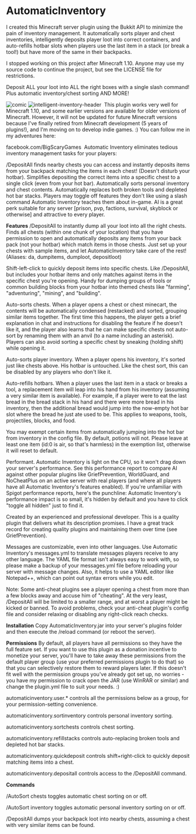 # AutomaticInventory

I created this Minecraft server plugin using the Bukkit API to minimize the pain of inventory management.  It automatically sorts player and chest inventories, intelligently deposits player loot into correct containers, and auto-refills hotbar slots when players use the last item in a stack (or break a tool!) but have more of the same in their backpacks.

I stopped working on this project after Minecraft 1.10.  Anyone may use my source code to continue the project, but see the LICENSE file for restrictions.



Deposit ALL your loot into ALL the right boxes with a single slash command!
Plus automatic inventory/chest sorting AND MORE!

![comic](https://s24.postimg.org/ny96ag6r9/comic.png)
![intelligent-inventory-header](https://s24.postimg.org/xyebj0w39/intelligent_inventory_header.png) 
​
This plugin works very well for Minecraft 1.10, and some earlier versions are available for older versions of Minecraft. However, it will not be updated for future Minecraft versions because I've finally retired from Minecraft development (5 years of plugins!), and I'm moving on to develop indie games. :) You can follow me in my adventures here: 

facebook.com/BigScaryGames
​
Automatic Inventory eliminates tedious inventory management tasks for your players:

/DepositAll finds nearby chests you can access and instantly deposits items from your backpack matching the items in each chest! (Doesn't disturb your hotbar).
Simplifies depositing the correct items into a specific chest to a single click (even from your hot bar).
Automatically sorts personal inventory and chest contents.
Automatically replaces both broken tools and depleted hot bar stacks.
Players may toggle off features they don't like using a slash command Automatic Inventory teaches them about in-game.
AI is a great perk suitable for any server [prison, pvp, factions, survival, skyblock or otherwise] and attractive to every player.
​

**Features**
/DepositAll to instantly dump all your loot into all the right chests. Finds all chests (within one chunk of your location) that you have permission to open and automatically deposits any items from your back pack (not your hotbar) which match items in those chests. Just set up your chests with sample items, and let AutomaticInventory take care of the rest! (Aliases: da, dumpitems, dumploot, depositloot)

Shift-left-click to quickly deposit items into specific chests.
Like /DepositAll, but includes your hotbar items and only matches against items in the specific chest you're opening. Handy for dumping groups of tools or common building blocks from your hotbar into themed chests like "farming", "adventuring", "mining", and "building".

Auto-sorts chests.
When a player opens a chest or chest minecart, the contents will be automatically condensed (restacked) and sorted, grouping similar items together. The first time this happens, the player gets a brief explanation in chat and instructions for disabling the feature if he doesn't like it, and the player also learns that he can make specific chests not auto-sort by renaming them with an anvil (to a name including an asterisk). Players can also avoid sorting a specific chest by sneaking (holding shift) while opening it.

Auto-sorts player inventory.
When a player opens his inventory, it's sorted just like chests above. His hotbar is untouched. Like the chest sort, this can be disabled by any players who don't like it.

Auto-refills hotbars. 
When a player uses the last item in a stack or breaks a tool, a replacement item will leap into his hand from his inventory (assuming a very similar item is available). For example, if a player were to eat the last bread in the bread stack in his hand and there were more bread in his inventory, then the additional bread would jump into the now-empty hot bar slot where the bread he just ate used to be. This applies to weapons, tools, projectiles, blocks, and food.

You may exempt certain items from automatically jumping into the hot bar from inventory in the config file. By default, potions will not. Please leave at least one item (id:0 is air, so that's harmless) in the exemption list, otherwise it will reset to default.

Performant.
Automatic Inventory is light on the CPU, so it won't drag down your server's performance. See this performance report to compare AI against other popular plugins like GriefPrevention, WorldGuard, and NoCheatPlus on an active server with real players (and where all players have all Automatic Inventory's features enabled). If you're unfamiliar with Spigot performance reports, here's the punchline: Automatic Inventory's performance impact is so small, it's hidden by default and you have to click "toggle all hidden" just to find it.

Created by an experienced and professional developer. 
This is a quality plugin that delivers what its description promises. I have a great track record for creating quality plugins and maintaining them over time (see GriefPrevention).

Messages are customizable, even into other languages.
Use Automatic Inventory's messages.yml to translate messages players receive to any other language. The YAML file format isn't always easy to work with, so please make a backup of your messages.yml file before reloading your server with message changes. Also, it helps to use a YAML editor like Notepad++, which can point out syntax errors while you edit.


Note: Some anti-cheat plugins see a player opening a chest from more than a few blocks away and accuse him of "cheating". At the very least, /DepositAll will be limited to a smaller range, and at worst a player might be kicked or banned. To avoid problems, check your anti-cheat plugin's config file and consider relaxing or disabling any right-click reach checks.



**Installation**
Copy AutomaticInventory.jar into your server's plugins folder and then execute the /reload command (or reboot the server).



**Permissions**
By default, all players have all permissions so they have the full feature set. If you want to use this plugin as a donation incentive to monetize your server, you'll have to take away these permissions from the default player group (use your preferred permissions plugin to do that) so that you can selectively restore them to reward players later. If this doesn't fit well with the permission groups you've already got set up, no worries - you have my permission to crack open the JAR (use WinRAR or similar) and change the plugin.yml file to suit your needs. :)

automaticinventory.user.* controls all the permissions below as a group, for your permission-setting convenience.

automaticinventory.sortinventory controls personal inventory sorting.

automaticinventory.sortchests controls chest sorting.

automaticinventory.refillstacks controls auto-replacing broken tools and depleted hot bar stacks.

automaticinventory.quickdeposit controls shift+right-click to quickly deposit matching items into a chest.

automaticinventory.depositall controls access to the /DepositAll command.


**Commands**

/AutoSort chests toggles automatic chest sorting on or off.

/AutoSort inventory toggles automatic personal inventory sorting on or off.

/DepositAll dumps your backpack loot into nearby chests, assuming a chest with very similar items can be found.
